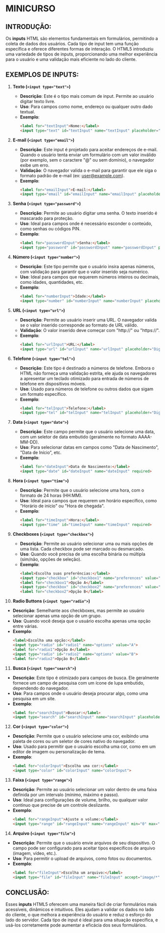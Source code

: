 # MINICURSO
## INTRODUÇÃO:
Os **inputs** HTML são elementos fundamentais em formulários, permitindo a coleta de dados dos usuários. Cada tipo de input tem uma função específica e oferece diferentes formas de interação. O HTML5 introduziu uma variedade de tipos de inputs, proporcionando uma melhor experiência para o usuário e uma validação mais eficiente no lado do cliente.

## EXEMPLOS DE INPUTS:
1. **Texto (`<input type="text">`)**
   - **Descrição**: Este é o tipo mais comum de input. Permite ao usuário digitar texto livre.
   - **Uso**: Para campos como nome, endereço ou qualquer outro dado textual.
   - **Exemplo**:
     ```html
     <label for="textInput">Nome:</label>
     <input type="text" id="textInput" name="textInput" placeholder="Digite seu nome" required>
     ```

2. **E-mail (`<input type="email">`)**
   - **Descrição**: Este input é projetado para aceitar endereços de e-mail. Quando o usuário tenta enviar um formulário com um valor inválido (por exemplo, sem o caractere "@" ou sem domínio), o navegador exibe um erro.
   - **Validação**: O navegador valida o e-mail para garantir que ele siga o formato padrão de e-mail (ex: user@example.com).
   - **Exemplo**:
     ```html
     <label for="emailInput">E-mail:</label>
     <input type="email" id="emailInput" name="emailInput" placeholder="Digite seu e-mail" required>
     ```

3. **Senha (`<input type="password">`)**
   - **Descrição**: Permite ao usuário digitar uma senha. O texto inserido é mascarado para proteção.
   - **Uso**: Ideal para campos onde é necessário esconder o conteúdo, como senhas ou códigos PIN.
   - **Exemplo**:
     ```html
     <label for="passwordInput">Senha:</label>
     <input type="password" id="passwordInput" name="passwordInput" placeholder="Digite sua senha" required>
     ```

4. **Número (`<input type="number">`)**
   - **Descrição**: Este tipo permite que o usuário insira apenas números, com validação para garantir que o valor inserido seja numérico.
   - **Uso**: Ideal para campos que requerem números inteiros ou decimais, como idades, quantidades, etc.
   - **Exemplo**:
     ```html
     <label for="numberInput">Idade:</label>
     <input type="number" id="numberInput" name="numberInput" placeholder="Digite sua idade" required>
     ```

5. **URL (`<input type="url">`)**
   - **Descrição**: Permite ao usuário inserir uma URL. O navegador valida se o valor inserido corresponde ao formato de URL válido.
   - **Validação**: O valor inserido deve começar com "http://" ou "https://".
   - **Exemplo**:
     ```html
     <label for="urlInput">URL:</label>
     <input type="url" id="urlInput" name="urlInput" placeholder="Digite uma URL" required>
     ```

6. **Telefone (`<input type="tel">`)**
   - **Descrição**: Este tipo é destinado a números de telefone. Embora o HTML não forneça uma validação estrita, ele ajuda os navegadores a apresentar um teclado otimizado para entrada de números de telefone em dispositivos móveis.
   - **Uso**: Usado para números de telefone ou outros dados que sigam um formato específico.
   - **Exemplo**:
     ```html
     <label for="telInput">Telefone:</label>
     <input type="tel" id="telInput" name="telInput" placeholder="Digite seu telefone" required>
     ```

7. **Data (`<input type="date">`)**
   - **Descrição**: Este campo permite que o usuário selecione uma data, com um seletor de data embutido (geralmente no formato AAAA-MM-DD).
   - **Uso**: Para selecionar datas em campos como "Data de Nascimento", "Data de Início", etc.
   - **Exemplo**:
     ```html
     <label for="dateInput">Data de Nascimento:</label>
     <input type="date" id="dateInput" name="dateInput" required>
     ```

8. **Hora (`<input type="time">`)**
   - **Descrição**: Permite que o usuário selecione uma hora, com o formato de 24 horas (HH:MM).
   - **Uso**: Ideal para campos que requerem um horário específico, como "Horário de início" ou "Hora de chegada".
   - **Exemplo**:
     ```html
     <label for="timeInput">Hora:</label>
     <input type="time" id="timeInput" name="timeInput" required>
     ```

9. **Checkboxes (`<input type="checkbox">`)**
   - **Descrição**: Permite ao usuário selecionar uma ou mais opções de uma lista. Cada checkbox pode ser marcado ou desmarcado.
   - **Uso**: Quando você precisa de uma escolha binária ou múltipla (sim/não, opções de seleção).
   - **Exemplo**:
     ```html
     <label>Escolha suas preferências:</label>
     <input type="checkbox" id="checkbox1" name="preferences" value="A">
     <label for="checkbox1">Opção A</label>
     <input type="checkbox" id="checkbox2" name="preferences" value="B">
     <label for="checkbox2">Opção B</label>
     ```

10. **Radio Buttons (`<input type="radio">`)**
   - **Descrição**: Semelhante aos checkboxes, mas permite ao usuário selecionar apenas uma opção de um grupo.
   - **Uso**: Quando você deseja que o usuário escolha apenas uma opção entre várias.
   - **Exemplo**:
     ```html
     <label>Escolha uma opção:</label>
     <input type="radio" id="radio1" name="options" value="A">
     <label for="radio1">Opção A</label>
     <input type="radio" id="radio2" name="options" value="B">
     <label for="radio2">Opção B</label>
     ```

11. **Busca (`<input type="search">`)**
   - **Descrição**: Este tipo é otimizado para campos de busca. Ele geralmente fornece um campo de pesquisa com um ícone de lupa embutido, dependendo do navegador.
   - **Uso**: Para campos onde o usuário deseja procurar algo, como uma pesquisa em um site.
   - **Exemplo**:
     ```html
     <label for="searchInput">Buscar:</label>
     <input type="search" id="searchInput" name="searchInput" placeholder="Digite sua pesquisa">
     ```

12. **Cor (`<input type="color">`)**
   - **Descrição**: Permite que o usuário selecione uma cor, exibindo uma paleta de cores ou um seletor de cores nativo do navegador.
   - **Uso**: Usado para permitir que o usuário escolha uma cor, como em um editor de imagem ou personalização de tema.
   - **Exemplo**:
     ```html
     <label for="colorInput">Escolha uma cor:</label>
     <input type="color" id="colorInput" name="colorInput">
     ```

13. **Faixa (`<input type="range">`)**
   - **Descrição**: Permite ao usuário selecionar um valor dentro de uma faixa definida por um intervalo (mínimo, máximo e passo).
   - **Uso**: Ideal para configurações de volume, brilho, ou qualquer valor contínuo que precise de um controle deslizante.
   - **Exemplo**:
     ```html
     <label for="rangeInput">Ajuste o volume:</label>
     <input type="range" id="rangeInput" name="rangeInput" min="0" max="100" step="1">
     ```

14. **Arquivo (`<input type="file">`)**
   - **Descrição**: Permite que o usuário envie arquivos de seu dispositivo. O campo pode ser configurado para aceitar tipos específicos de arquivo (imagem, vídeo, etc.).
   - **Uso**: Para permitir o upload de arquivos, como fotos ou documentos.
   - **Exemplo**:
     ```html
     <label for="fileInput">Escolha um arquivo:</label>
     <input type="file" id="fileInput" name="fileInput" accept="image/*">
     ```

## CONCLUSÃO:
Esses **inputs** HTML5 oferecem uma maneira fácil de criar formulários mais acessíveis, dinâmicos e intuitivos. Eles ajudam a validar os dados no lado do cliente, o que melhora a experiência do usuário e reduz o esforço do lado do servidor. Cada tipo de input é ideal para uma situação específica, e usá-los corretamente pode aumentar a eficácia dos seus formulários.